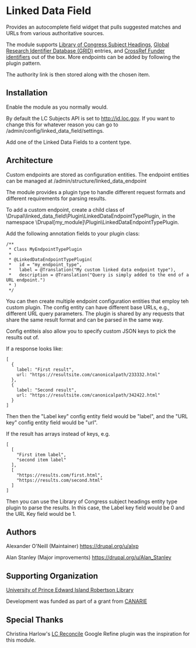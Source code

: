 # Linked Data Field

Provides an autocomplete field widget that
pulls suggested matches and URLs from various authoritative
sources.

The module supports [Library of Congress Subject Headings][1],
[Global Research Identifier Database (GRID)][2] entries,
and [CrossRef Funder identifiers][3] out of the box. More
endpoints can be added by following the plugin pattern.

The authority link is then stored along with the chosen
item.

[1]: http://id.loc.gov/authorities/subjects.html

[2]: https://www.grid.ac

[3]: https://www.crossref.org/services/funder-registry/

## Installation

Enable the module as you normally would.

By default the LC Subjects API is set to http://id.loc.gov.
If you want to change this for whatever reason you can go to
/admin/config/linked_data_field/settings.

Add one of the Linked Data Fields to a content type.

## Architecture

Custom endpoints are stored as configuration entities.
The endpoint entities can be managed at /admin/structure/linked_data_endpoint

The module provides a plugin type to handle different request formats
and different requirements for parsing results.

To add a custom endpoint, create a child class of \Drupal\linked_data_field\Plugin\LinkedDataEndpointTypePlugin,
in the namespace \Drupal\[my_module]\Plugin\LinkedDataEndpointTypePlugin.

Add the following annotation fields to your plugin class:

    /**
     * Class MyEndpointTypePlugin
     *
     * @LinkedDataEndpointTypePlugin(
     *   id = "my_endpoint_type",
     *   label = @Translation("My custom linked data endpoint type"),
     *   description = @Translation("Query is simply added to the end of a URL endpoint.")
     * )
     */

You can then create multiple endpoint configuration entities that employ
teh custom plugin. The config entity can have different base URLs, e.g.,
different URL query parameters. The plugin is shared by any requests that share
the same result format and can be parsed in the same way.

Config entiteis also allow you to specify custom JSON keys to pick the
results out of.

If a response looks like:

    [
      {
        label: "First result",
        url: "https://resultsite.com/canonicalpath/233332.html"
      },
      {
        label: "Second result",
        url: "https://resultsite.com/canonicalpath/342422.html"
      }
    ]

Then then the "Label key" config entity field would be "label", and the
"URL key" config entity field would be "url".

If the result has arrays instead of keys, e.g.

    [
      [
        "First item label",
        "second item label"
      ],
      [
        "https://results.com/first.html",
        "https://results.com/second.html"
      ]
    ]

Then you can use the Library of Congress subject headings entity type
plugin to parse the results. In this case, the Label key field would be 0
and the URL Key field would be 1.

## Authors

Alexander O'Neill (Maintainer) https://drupal.org/u/alxp

Alan Stanley (Major improvements) https://drupal.org/u/Alan_Stanley

## Supporting Organization

[University of Prince Edward Island Robertson Library][4]

Development was funded as part of a grant from [CANARIE][4]

[4]: https://library.upei.ca/

[5]: https://www.canarie.ca/

## Special Thanks

Christina Harlow's [LC Reconcile][6] Google Refine plugin was the inspiration for this module.

[6]: https://github.com/cmharlow/lc-reconcile
